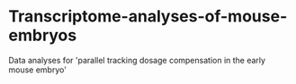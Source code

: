 # Transcriptome-analyses-of-mouse-embryos
Data analyses for 'parallel tracking dosage compensation in the early mouse embryo'
